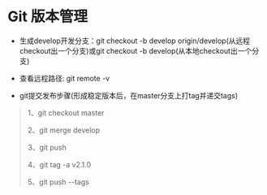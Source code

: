 # Git 版本管理

* 生成develop开发分支：git checkout -b develop origin\/develop\(从远程checkout出一个分支\)或git checkout -b develop\(从本地checkout出一个分支\)

* 查看远程路径: git remote -v

* git提交发布步骤\(形成稳定版本后，在master分支上打tag并递交tags\)

> 1、git checkout master
> 
> 2、git merge develop
> 
> 3、git push
> 
> 4、git tag -a v2.1.0
> 
> 5、git push --tags

